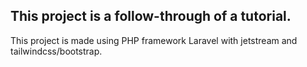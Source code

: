 ## This project is a follow-through of a tutorial.

This project is made using PHP framework Laravel with jetstream and tailwindcss/bootstrap.
